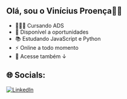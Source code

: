 ## Olá, sou o Vinícius Proença👋🏼

- 👨🏼‍🎓 Cursando ADS
- 🌱 Disponível a oportunidades
- 📚 Estudando JavaScript e Python
- ⚡ Online a todo momento
- 🏢 Acesse também ↓

## 🌐 Socials:
<a href="https://linkedin.com/in/vinícius-proença-157228359/)" target="_blank">
    <img src="https://img.shields.io/badge/LinkedIn-%230077B5.svg?style=for-the-badge&logo=linkedin&logoColor=white" alt="LinkedIn">
</a>
